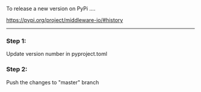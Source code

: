 To release a new version on PyPi ....

https://pypi.org/project/middleware-io/#history

---------------------------

### Step 1:
Update version number in pyproject.toml

### Step 2:
Push the changes to "master" branch
